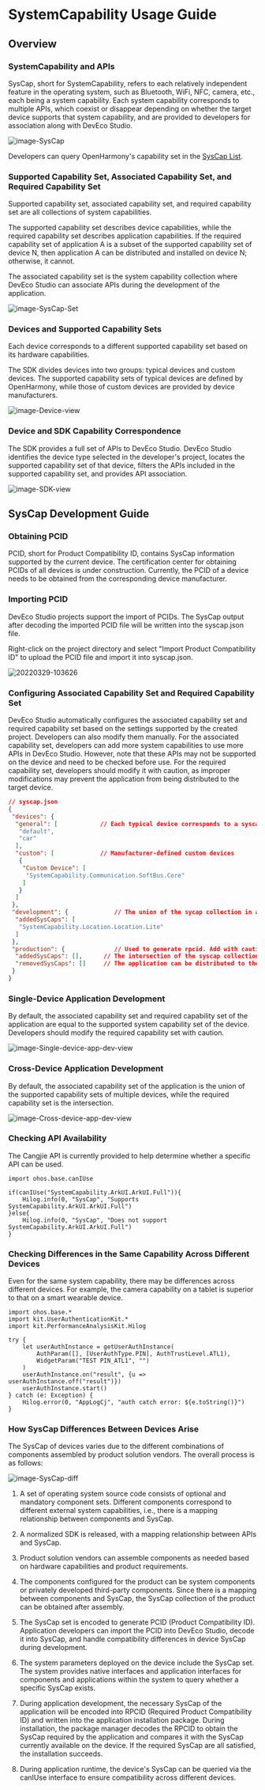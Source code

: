 # SystemCapability Usage Guide

## Overview

### SystemCapability and APIs

SysCap, short for SystemCapability, refers to each relatively independent feature in the operating system, such as Bluetooth, WiFi, NFC, camera, etc., each being a system capability. Each system capability corresponds to multiple APIs, which coexist or disappear depending on whether the target device supports that system capability, and are provided to developers for association along with DevEco Studio.

![image-SysCap](figures/image-SysCap.png)

Developers can query OpenHarmony's capability set in the [SysCap List](cj-phone-syscap-list.md).

### Supported Capability Set, Associated Capability Set, and Required Capability Set

Supported capability set, associated capability set, and required capability set are all collections of system capabilities.

The supported capability set describes device capabilities, while the required capability set describes application capabilities. If the required capability set of application A is a subset of the supported capability set of device N, then application A can be distributed and installed on device N; otherwise, it cannot.

The associated capability set is the system capability collection where DevEco Studio can associate APIs during the development of the application.

![image-SysCap-Set](figures/image-SysCap-Set.png)

### Devices and Supported Capability Sets

Each device corresponds to a different supported capability set based on its hardware capabilities.

The SDK divides devices into two groups: typical devices and custom devices. The supported capability sets of typical devices are defined by OpenHarmony, while those of custom devices are provided by device manufacturers.

![image-Device-view](figures/image-Device-view.png)

### Device and SDK Capability Correspondence

The SDK provides a full set of APIs to DevEco Studio. DevEco Studio identifies the device type selected in the developer's project, locates the supported capability set of that device, filters the APIs included in the supported capability set, and provides API association.

![image-SDK-view](figures/image-SDK-view.png)

## SysCap Development Guide

### Obtaining PCID

PCID, short for Product Compatibility ID, contains SysCap information supported by the current device. The certification center for obtaining PCIDs of all devices is under construction. Currently, the PCID of a device needs to be obtained from the corresponding device manufacturer.

### Importing PCID

DevEco Studio projects support the import of PCIDs. The SysCap output after decoding the imported PCID file will be written into the syscap.json file.

Right-click on the project directory and select "Import Product Compatibility ID" to upload the PCID file and import it into syscap.json.

![20220329-103626](figures/20220329-103626.gif)

### Configuring Associated Capability Set and Required Capability Set

DevEco Studio automatically configures the associated capability set and required capability set based on the settings supported by the created project. Developers can also modify them manually.
For the associated capability set, developers can add more system capabilities to use more APIs in DevEco Studio. However, note that these APIs may not be supported on the device and need to be checked before use.
For the required capability set, developers should modify it with caution, as improper modifications may prevent the application from being distributed to the target device.

```json
// syscap.json
{
 "devices": {
  "general": [            // Each typical device corresponds to a syscap supported capability set, and multiple typical devices can be configured
   "default",
   "car"
  ],
  "custom": [             // Manufacturer-defined custom devices
   {
    "Custom Device": [
     "SystemCapability.Communication.SoftBus.Core"
    ]
   }
  ]
 },
 "development": {             // The union of the sycap collection in addedSysCaps and the syscap collections supported by the devices configured in devices forms the associated capability set
  "addedSysCaps": [
   "SystemCapability.Location.Location.Lite"
  ]
 },
 "production": {              // Used to generate rpcid. Add with caution, as it may prevent the application from being distributed to the target device
  "addedSysCaps": [],      // The intersection of the syscap collections supported by the devices configured in devices, plus the addedSysCaps collection and minus the removedSysCaps collection, forms the required capability set
  "removedSysCaps": []     // The application can be distributed to the device only when this required capability set is a subset of the device's supported capability set
 }
}
```

### Single-Device Application Development

By default, the associated capability set and required capability set of the application are equal to the supported system capability set of the device. Developers should modify the required capability set with caution.

![image-Single-device-app-dev-view](figures/image-Single-device-app-dev-view.png)

### Cross-Device Application Development

By default, the associated capability set of the application is the union of the supported capability sets of multiple devices, while the required capability set is the intersection.

![image-Cross-device-app-dev-view](figures/image-Cross-device-app-dev-view.png)

### Checking API Availability

The Cangjie API is currently provided to help determine whether a specific API can be used.

```cangjie
import ohos.base.canIUse

if(canIUse("SystemCapability.ArkUI.ArkUI.Full")){
    Hilog.info(0, "SysCap", "Supports SystemCapability.ArkUI.ArkUI.Full")
}else{
    Hilog.info(0, "SysCap", "Does not support SystemCapability.ArkUI.ArkUI.Full")
}
```

### Checking Differences in the Same Capability Across Different Devices

Even for the same system capability, there may be differences across different devices. For example, the camera capability on a tablet is superior to that on a smart wearable device.

```cangjie
import ohos.base.*
import kit.UserAuthenticationKit.*
import kit.PerformanceAnalysisKit.Hilog

try {
    let userAuthInstance = getUserAuthInstance(
        AuthParam([], [UserAuthType.PIN], AuthTrustLevel.ATL1),
        WidgetParam("TEST PIN_ATL1", "")
    )
    userAuthInstance.on("result", {u => userAuthInstance.off("result")})
    userAuthInstance.start()
} catch (e: Exception) {
    Hilog.error(0, "AppLogCj", "auth catch error: ${e.toString()}")
}
```

### How SysCap Differences Between Devices Arise

The SysCap of devices varies due to the different combinations of components assembled by product solution vendors. The overall process is as follows:

![image-SysCap-diff](figures/image-SysCap-diff.png)

1. A set of operating system source code consists of optional and mandatory component sets. Different components correspond to different external system capabilities, i.e., there is a mapping relationship between components and SysCap.

2. A normalized SDK is released, with a mapping relationship between APIs and SysCap.

3. Product solution vendors can assemble components as needed based on hardware capabilities and product requirements.

4. The components configured for the product can be system components or privately developed third-party components. Since there is a mapping between components and SysCap, the SysCap collection of the product can be obtained after assembly.

5. The SysCap set is encoded to generate PCID (Product Compatibility ID). Application developers can import the PCID into DevEco Studio, decode it into SysCap, and handle compatibility differences in device SysCap during development.

6. The system parameters deployed on the device include the SysCap set. The system provides native interfaces and application interfaces for components and applications within the system to query whether a specific SysCap exists.

7. During application development, the necessary SysCap of the application will be encoded into RPCID (Required Product Compatibility ID) and written into the application installation package. During installation, the package manager decodes the RPCID to obtain the SysCap required by the application and compares it with the SysCap currently available on the device. If the required SysCap are all satisfied, the installation succeeds.

8. During application runtime, the device's SysCap can be queried via the canIUse interface to ensure compatibility across different devices.